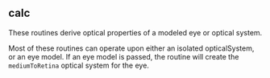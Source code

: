 ## calc

These routines derive optical properties of a modeled eye or optical system.

Most of these routines can operate upon either an isolated opticalSystem, or an eye model. If an eye model is passed, the routine will create the `mediumToRetina` optical system for the eye.